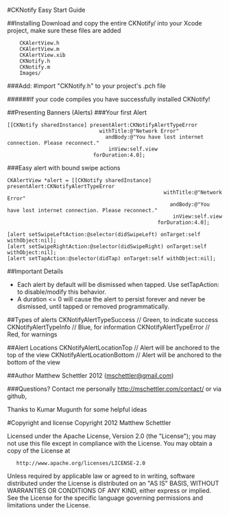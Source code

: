#CKNotify Easy Start Guide

##Installing
Download and copy the entire CKNotify/ into your Xcode project, make sure these files are added

        CKAlertView.h
        CKAlertView.m
        CKAlertView.xib
        CKNotify.h
        CKNotify.m
        Images/
        
###Add: 
        #import "CKNotify.h"
to your project's .pch file

######If your code compiles you have successfully installed CKNotify!

##Presenting Banners (Alerts)
###Your first Alert


    [[CKNotify sharedInstance] presentAlert:CKNotifyAlertTypeError
                                  withTitle:@"Network Error"
                                    andBody:@"You have lost internet connection. Please reconnect."
                                     inView:self.view
                                forDuration:4.0];


###Easy alert with bound swipe actions


    CKAlertView *alert = [[CKNotify sharedInstance] presentAlert:CKNotifyAlertTypeError
                                                       withTitle:@"Network Error"
                                                         andBody:@"You have lost internet connection. Please reconnect."
                                                          inView:self.view
                                                     forDuration:4.0];
    
    [alert setSwipeLeftAction:@selector(didSwipeLeft) onTarget:self withObject:nil];
    [alert setSwipeRightAction:@selector(didSwipeRight) onTarget:self withObject:nil];
    [alert setTapAction:@selector(didTap) onTarget:self withObject:nil];


##Important Details
- Each alert by default will be dismissed when tapped. Use setTapAction: to disable/modify this behavior.
- A duration <= 0 will cause the alert to persist forever and never be dismissed, until tapped or removed programmatically.

##Types of alerts
    CKNotifyAlertTypeSuccess  // Green, to indicate success
    CKNotifyAlertTypeInfo     // Blue, for information
    CKNotifyAlertTypeError    // Red, for warnings

##Alert Locations
    CKNotifyAlertLocationTop     // Alert will be anchored to the top of the view
    CKNotifyAlertLocationBottom  // Alert will be anchored to the bottom of the view


##Author
Matthew Schettler 2012 (mschettler@gmail.com)

###Questions? Contact me personally http://mschettler.com/contact/ or via github,

Thanks to Kumar Mugunth for some helpful ideas



#Copyright and license
Copyright 2012 Matthew Schettler

   Licensed under the Apache License, Version 2.0 (the "License");
   you may not use this file except in compliance with the License.
   You may obtain a copy of the License at

       http://www.apache.org/licenses/LICENSE-2.0

   Unless required by applicable law or agreed to in writing, software
   distributed under the License is distributed on an "AS IS" BASIS,
   WITHOUT WARRANTIES OR CONDITIONS OF ANY KIND, either express or implied.
   See the License for the specific language governing permissions and
   limitations under the License.